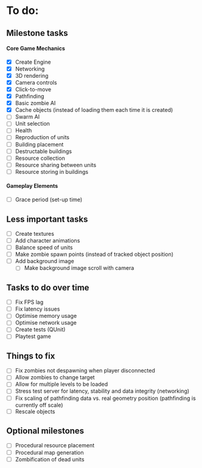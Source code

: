 To do:
======

Milestone tasks
---------------

#### Core Game Mechanics

* [x] Create Engine
* [x] Networking
* [x] 3D rendering
* [x] Camera controls
* [x] Click-to-move
* [x] Pathfinding
* [x] Basic zombie AI
* [X] Cache objects (instead of loading them each time it is created)
* [ ] Swarm AI
* [ ] Unit selection
* [ ] Health
* [ ] Reproduction of units
* [ ] Building placement
* [ ] Destructable buildings
* [ ] Resource collection
* [ ] Resource sharing between units
* [ ] Resource storing in buildings

#### Gameplay Elements

* [ ] Grace period (set-up time)

Less important tasks
--------------------

* [ ] Create textures
* [ ] Add character animations
* [ ] Balance speed of units
* [ ] Make zombie spawn points (instead of tracked object position)
* [ ] Add background image
	* [ ] Make background image scroll with camera

Tasks to do over time
---------------------

* [ ] Fix FPS lag
* [ ] Fix latency issues
* [ ] Optimise memory usage
* [ ] Optimise network usage
* [ ] Create tests (QUnit)
* [ ] Playtest game

Things to fix
-------------

* [ ] Fix zombies not despawning when player disconnected
* [ ] Allow zombies to change target
* [ ] Allow for multiple levels to be loaded
* [ ] Stress test server for latency, stability and data integrity (networking)
* [ ] Fix scaling of pathfinding data vs. real geometry position (pathfinding is currently off scale)
* [ ] Rescale objects

Optional milestones
-------------------

* [ ] Procedural resource placement
* [ ] Procedural map generation
* [ ] Zombification of dead units
